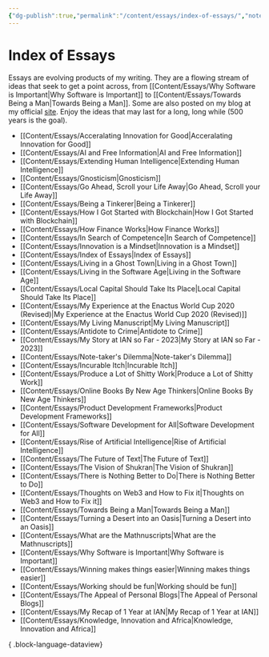 ```yaml
---
{"dg-publish":true,"permalink":"/content/essays/index-of-essays/","noteIcon":""}
---
```


# Index of Essays

Essays are evolving products of my writing. They are a flowing stream of ideas that seek to get a point across, from [[Content/Essays/Why Software is Important\|Why Software is Important]] to [[Content/Essays/Towards Being a Man\|Towards Being a Man]]. Some are also posted on my blog at my official [site](https://mwaweru.com). Enjoy the ideas that may last for a long, long while (500 years is the goal).
- [[Content/Essays/Acceralating Innovation for Good\|Acceralating Innovation for Good]]
- [[Content/Essays/AI and Free Information\|AI and Free Information]]
- [[Content/Essays/Extending Human Intelligence\|Extending Human Intelligence]]
- [[Content/Essays/Gnosticism\|Gnosticism]]
- [[Content/Essays/Go Ahead, Scroll your Life Away\|Go Ahead, Scroll your Life Away]]
- [[Content/Essays/Being a Tinkerer\|Being a Tinkerer]]
- [[Content/Essays/How I Got Started with Blockchain\|How I Got Started with Blockchain]]
- [[Content/Essays/How Finance Works\|How Finance Works]]
- [[Content/Essays/In Search of Competence\|In Search of Competence]]
- [[Content/Essays/Innovation is a Mindset\|Innovation is a Mindset]]
- [[Content/Essays/Index of Essays\|Index of Essays]]
- [[Content/Essays/Living in a Ghost Town\|Living in a Ghost Town]]
- [[Content/Essays/Living in the Software Age\|Living in the Software Age]]
- [[Content/Essays/Local Capital Should Take Its Place\|Local Capital Should Take Its Place]]
- [[Content/Essays/My Experience at the Enactus World Cup 2020 (Revised)\|My Experience at the Enactus World Cup 2020 (Revised)]]
- [[Content/Essays/My Living Manuscript\|My Living Manuscript]]
- [[Content/Essays/Antidote to Crime\|Antidote to Crime]]
- [[Content/Essays/My Story at IAN so Far - 2023\|My Story at IAN so Far - 2023]]
- [[Content/Essays/Note-taker's Dilemma\|Note-taker's Dilemma]]
- [[Content/Essays/Incurable Itch\|Incurable Itch]]
- [[Content/Essays/Produce a Lot of Shitty Work\|Produce a Lot of Shitty Work]]
- [[Content/Essays/Online Books By New Age Thinkers\|Online Books By New Age Thinkers]]
- [[Content/Essays/Product Development Frameworks\|Product Development Frameworks]]
- [[Content/Essays/Software Development for All\|Software Development for All]]
- [[Content/Essays/Rise of Artificial Intelligence\|Rise of Artificial Intelligence]]
- [[Content/Essays/The Future of Text\|The Future of Text]]
- [[Content/Essays/The Vision of Shukran\|The Vision of Shukran]]
- [[Content/Essays/There is Nothing Better to Do\|There is Nothing Better to Do]]
- [[Content/Essays/Thoughts on Web3 and How to Fix it\|Thoughts on Web3 and How to Fix it]]
- [[Content/Essays/Towards Being a Man\|Towards Being a Man]]
- [[Content/Essays/Turning a Desert into an Oasis\|Turning a Desert into an Oasis]]
- [[Content/Essays/What are the Mathnuscripts\|What are the Mathnuscripts]]
- [[Content/Essays/Why Software is Important\|Why Software is Important]]
- [[Content/Essays/Winning makes things easier\|Winning makes things easier]]
- [[Content/Essays/Working should be fun\|Working should be fun]]
- [[Content/Essays/The Appeal of Personal Blogs\|The Appeal of Personal Blogs]]
- [[Content/Essays/My Recap of 1 Year at IAN\|My Recap of 1 Year at IAN]]
- [[Content/Essays/Knowledge, Innovation and Africa\|Knowledge, Innovation and Africa]]

{ .block-language-dataview}


